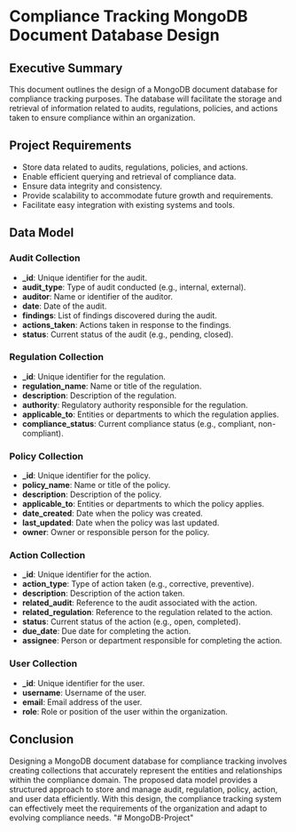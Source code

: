 # Compliance Tracking MongoDB Document Database Design

## Executive Summary
This document outlines the design of a MongoDB document database for compliance tracking purposes. The database will facilitate the storage and retrieval of information related to audits, regulations, policies, and actions taken to ensure compliance within an organization.

## Project Requirements
- Store data related to audits, regulations, policies, and actions.
- Enable efficient querying and retrieval of compliance data.
- Ensure data integrity and consistency.
- Provide scalability to accommodate future growth and requirements.
- Facilitate easy integration with existing systems and tools.

## Data Model

### Audit Collection
- **_id**: Unique identifier for the audit.
- **audit_type**: Type of audit conducted (e.g., internal, external).
- **auditor**: Name or identifier of the auditor.
- **date**: Date of the audit.
- **findings**: List of findings discovered during the audit.
- **actions_taken**: Actions taken in response to the findings.
- **status**: Current status of the audit (e.g., pending, closed).

### Regulation Collection
- **_id**: Unique identifier for the regulation.
- **regulation_name**: Name or title of the regulation.
- **description**: Description of the regulation.
- **authority**: Regulatory authority responsible for the regulation.
- **applicable_to**: Entities or departments to which the regulation applies.
- **compliance_status**: Current compliance status (e.g., compliant, non-compliant).

### Policy Collection
- **_id**: Unique identifier for the policy.
- **policy_name**: Name or title of the policy.
- **description**: Description of the policy.
- **applicable_to**: Entities or departments to which the policy applies.
- **date_created**: Date when the policy was created.
- **last_updated**: Date when the policy was last updated.
- **owner**: Owner or responsible person for the policy.

### Action Collection
- **_id**: Unique identifier for the action.
- **action_type**: Type of action taken (e.g., corrective, preventive).
- **description**: Description of the action taken.
- **related_audit**: Reference to the audit associated with the action.
- **related_regulation**: Reference to the regulation related to the action.
- **status**: Current status of the action (e.g., open, completed).
- **due_date**: Due date for completing the action.
- **assignee**: Person or department responsible for completing the action.

### User Collection
- **_id**: Unique identifier for the user.
- **username**: Username of the user.
- **email**: Email address of the user.
- **role**: Role or position of the user within the organization.

## Conclusion
Designing a MongoDB document database for compliance tracking involves creating collections that accurately represent the entities and relationships within the compliance domain. The proposed data model provides a structured approach to store and manage audit, regulation, policy, action, and user data efficiently. With this design, the compliance tracking system can effectively meet the requirements of the organization and adapt to evolving compliance needs.
"# MongoDB-Project" 
